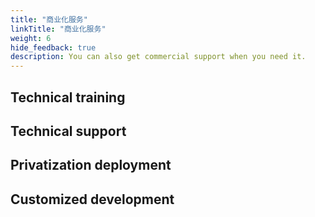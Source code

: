 ```yaml
---
title: "商业化服务"
linkTitle: "商业化服务"
weight: 6
hide_feedback: true
description: You can also get commercial support when you need it.
---
```


## Technical training

## Technical support

## Privatization deployment

## Customized development
